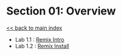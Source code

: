 # Section 01: Overview

[<< back to main index](../README.md)

* Lab 1.1 : [Remix Intro](./1.1-remix-intro.md)
* Lab 1.2 : [Remix Install](./1.2-remix-install.md)


